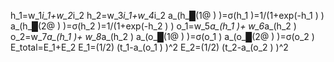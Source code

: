 

h_1=w_1*i_1+w_2*i_2
h_2=w_3*i_1+w_4*i_2
a_(h_█(1@ ) )=σ(h_1 )=1/(1+exp⁡(-h_1 ) )
a_(h_█(2@ ) )=σ(h_2 )=1/(1+exp⁡(-h_2 ) )
o_1=w_5*a_(h_1 )+ w_6*a_(h_2 )
o_2=w_7*a_(h_1 )+ w_8*a_(h_2 )
a_(o_█(1@ ) )=σ(o_1 )
a_(o_█(2@ ) )=σ(o_2 )
E_total=E_1+E_2
E_1=(1/2) (t_1-a_(o_1 ) )^2
E_2=(1/2) (t_2-a_(o_2 ) )^2
